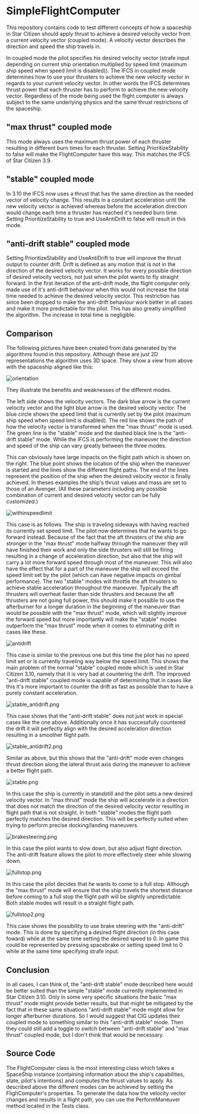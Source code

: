 # SimpleFlightComputer

This repository contains code to test different concepts of how a spaceship in Star Citizen should apply thrust to achieve a desired velocity vector from a current velocity vector (coupled mode). A velocity vector describes the direction and speed the ship travels in.

In coupled mode the pilot specifies his desired velocity vector (strafe input depending on current ship orientation multiplied by speed limit (maximum ship speed when speed limit is disabled)).
The IFCS in coupled mode determines how to use your thrusters to achieve the new velocity vector in regards to your current velocity vector.
In other words the IFCS determines thrust power that each thruster has to perform to achieve the new velocity vector.
Regardless of the mode being used the flight computer is always subject to the same underlying physics and the same thrust restrictions of the spaceship.

## "max thrust" coupled mode
This mode always uses the maximum thrust power of each thruster resulting in different burn times for each thruster.
Setting PrioritizeStability to false will make the FlightComputer have this way.
This matches the IFCS of Star Citizen 3.9. 

## "stable" coupled mode
In 3.10 the IFCS now uses a thrust that has the same direction as the needed vector of velocity change. This results in a constant acceleration until the new velocity vector is achieved whereas before the acceleration direction would change each time a thruster has reached it's needed burn time.
Setting PrioritizeStability to true and UseAntiDrift to false will result in this mode.

## "anti-drift stable" coupled mode
Setting PrioritizeStability and UseAntiDrift to true will improve the thrust output to counter drift. Drift is defined as any motion that is not in the direction of the desired velocity vector. It works for every possible direction of desired velocity vectors, not just when the pilot wants to fly straight forward.
In the first iteration of the anti-drift mode, the flight computer only made use of it's anti-drift behaviour when this would not increase the total time needed to achieve the desired velocity vector. This restriction has since been dropped to make the anti-drift behaviour work better in all cases and make it more predictable for the pilot. This has also greatly simplified the algorithm. The increase in total time is negligible.


## Comparison
The following pictures have been created from data generated by the algorithms found in this repository.
Although these are just 2D representations the algorithm uses 3D space.
They show a view from above with the spaceship aligned like this:

![orientation](Images/spaceship.png)

They illustrate the benefits and weaknesses of the different modes.

The left side shows the velocity vectors. The dark blue arrow is the current velocity vector and the light blue arrow is the desired velocity vector.
The blue circle shows the speed limit that is currently set by the pilot (maximum ship speed when speed limit is disabled).
The red line shows the path of how the velocity vector is transformed when the "max thrust" mode is used.
The green line is the "stable" mode and the dashed black line is the "anti-drift stable" mode.
While the IFCS is performing the maneuver the direction and speed of the ship can vary greatly between the three modes.

This can obviously have large impacts on the flight path which is shown on the right. 
The blue point shows the location of the ship when the maneuver is started and the lines show the different flight paths.
The end of the lines represent the position of the ship when the desired velocity vector is finally achieved. 
In theses examples the ship's thrust values and mass are set to those of an Avenger.
(All these parameters including any possible combination of current and desired velocity vector can be fully customized.)

![withinspeedlimit](Images/withinspeedlimit.png)

This case is as follows. The ship is traveling sideways with having reached its currently set speed limit. The pilot now determines that he wants to go forward instead.
Because of the fact that the aft thrusters of the ship are stronger in the "max thrust" mode halfway through the maneuver they will have finished their work and only the side thrusters will still be firing resulting in a change of acceleration direction, but also that the ship will carry a lot more forward speed through most of the maneuver. 
This will also have the effect that for a part of the maneuver the ship will exceed the speed limit set by the pilot (which can have negative impacts on gimbal performance).
The two "stable" modes will throttle the aft thrusters to achieve stable acceleration throughout the maneuver. 
Typically the aft thrusters will overheat faster than side thrusters and because the aft thrusters are not going full power, this should make it possible to use the afterburner for a longer duration in the beginning of the maneuver than would be possible with the "max thrust" mode, which will slightly improve the forward speed but more importantly will make the "stable" modes outperform the "max thrust" mode when it comes to eliminating drift in cases like these.

![antidrift](Images/antidrift.png)

This case is similar to the previous one but this time the pilot has no speed limit set or is currently traveling way below the speed limit.
This shows the main problem of the normal "stable" coupled mode which is used in Star Citizen 3.10, namely that it is very bad at countering the drift.
The improved "anti-drift stable" coupled mode is capable of determining that in cases like this it's more important to counter the drift as fast as possible than to have a purely constant acceleration.

![stable_antidrift.png](Images/stable_antidrift.png)

This case shows that the "anti-drift stable" does not just work in special cases like the one above. Additionally once it has successfully countered the drift it will perfectly align with the desired acceleration direction resulting in a smoother flight path.

![stable_antidrift2.png](Images/stable_antidrift2.png)

Similar as above, but this shows that the "anti-drift" mode even changes thrust direction along the lateral thrust axis during the maneuver to achieve a better flight path.

![stable.png](Images/stable.png)

In this case the ship is currently in standstill and the pilot sets a new desired velocity vector. In "max thrust" mode the ship will accelerate in a direction that does not match the direction of the desired velocity vector resulting in flight path that is not straight. In both "stable" modes the flight path perfectly matches the desired direction.
This will be perfectly suited when trying to perform precise docking/landing maneuvers.

![brakesteering.png](Images/brakesteering.png)

In this case the pilot wants to slow down, but also adjust flight direction. The anti-drift feature allows the pilot to more effectively steer while slowing down.

![fullstop.png](Images/fullstop.png)

In this case the pilot decides that he wants to come to a full stop. Although the "max thrust" mode will ensure that the ship travels the shortest distance before coming to a full stop the flight path will be slightly unpredictable. Both stable modes will result in a straight flight path. 

![fullstop2.png](Images/fullstop2.png)

This case shows the possibility to use brake steering with the "anti-drift" mode. This is done by specifying a desired flight direction (in this case foward) while at the same time setting the desired speed to 0. In game this could be represented by pressing spacebrake or setting speed limit to 0 while at the same time specifying strafe input.


## Conclusion
In all cases, I can think of, the "anti-drift stable" mode described here would be better suited than the simple "stable" mode currently implemented in Star Citizen 3.10.
Only in some very specific situations the basic "max thrust" mode might provide better results, but that might be mitigated by the fact that in these same situations "anti-drift stable" mode might allow for longer afterburner durations. So I would suggest that CIG updates their coupled mode to something similar to this "anti-drift stable" mode. Then they could still add a toggle to switch between "anti-drift stable" and "max thrust" coupled mode, but I don't think that would be necessary.

## Source Code
The FlightComputer class is the most interesting class which takes a SpaceShip instance (containing information about the ship's capabilities, state, pilot's intentions) and computes the thrust values to apply. As described above the different modes can be achieved by setting the FlighComputer's properties.
To generate the data how the velocity vector changes and results in a flight path, you can use the PerformManeuver method located in the Tests class.
